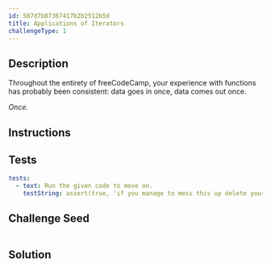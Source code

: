 ```yaml
---
id: 587d7b87367417b2b2512b5d
title: Applications of Iterators
challengeType: 1
---
```


## Description
<section id='description'>
Throughout the entirety of freeCodeCamp, your experience with functions has probably been consistent: data goes in once, data comes out once.

*Once.*
</section>

## Instructions
<section id='instructions'>

</section>

## Tests
<section id='tests'>

```yml
tests:
  - text: Run the given code to move on.
    testString: assert(true, 'if you manage to mess this up delete your computer')
```

</section>

## Challenge Seed
<section id='challengeSeed'>

<div id='js-seed'>

```js

```

</div>

</section>

## Solution
<section id='solution'>

```js

```
</section>
